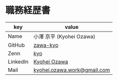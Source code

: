 # 職務経歴書

| key      | value                                                     |
| -------- | --------------------------------------------------------- |
| Name     | 小澤 京平 (Kyohei Ozawa)                                  |
| GitHub   | [zawa-kyo](https://github.com/zawa-kyo)                   |
| Zenn     | [kyo](https://zenn.dev/zawa_kyo)                          |
| LinkedIn | [Kyohei Ozawa](https://www.linkedin.com/in/kyohei-ozawa/) |
| Mail     | kyohei.ozawa.work@gmail.com                               |
